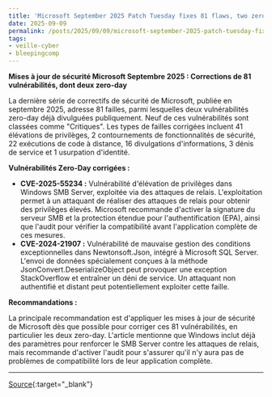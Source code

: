 ```yaml
---
title: 'Microsoft September 2025 Patch Tuesday fixes 81 flaws, two zero-days'
date: 2025-09-09
permalink: /posts/2025/09/09/microsoft-september-2025-patch-tuesday-fixes-81-flaws-two-zero-days/
tags:
- veille-cyber
- bleepingcomp
---
```

**Mises à jour de sécurité Microsoft Septembre 2025 : Corrections de 81 vulnérabilités, dont deux zero-day**

La dernière série de correctifs de sécurité de Microsoft, publiée en septembre 2025, adresse 81 failles, parmi lesquelles deux vulnérabilités zero-day déjà divulguées publiquement. Neuf de ces vulnérabilités sont classées comme "Critiques". Les types de failles corrigées incluent 41 élévations de privilèges, 2 contournements de fonctionnalités de sécurité, 22 exécutions de code à distance, 16 divulgations d'informations, 3 dénis de service et 1 usurpation d'identité.

**Vulnérabilités Zero-Day corrigées :**

*   **CVE-2025-55234 :** Vulnérabilité d'élévation de privilèges dans Windows SMB Server, exploitée via des attaques de relais. L'exploitation permet à un attaquant de réaliser des attaques de relais pour obtenir des privilèges élevés. Microsoft recommande d'activer la signature du serveur SMB et la protection étendue pour l'authentification (EPA), ainsi que l'audit pour vérifier la compatibilité avant l'application complète de ces mesures.
*   **CVE-2024-21907 :** Vulnérabilité de mauvaise gestion des conditions exceptionnelles dans Newtonsoft.Json, intégré à Microsoft SQL Server. L'envoi de données spécialement conçues à la méthode JsonConvert.DeserializeObject peut provoquer une exception StackOverflow et entraîner un déni de service. Un attaquant non authentifié et distant peut potentiellement exploiter cette faille.

**Recommandations :**

La principale recommandation est d'appliquer les mises à jour de sécurité de Microsoft dès que possible pour corriger ces 81 vulnérabilités, en particulier les deux zero-day. L'article mentionne que Windows inclut déjà des paramètres pour renforcer le SMB Server contre les attaques de relais, mais recommande d'activer l'audit pour s'assurer qu'il n'y aura pas de problèmes de compatibilité lors de leur application complète.

---
[Source](https://www.bleepingcomputer.com/news/microsoft/microsoft-september-2025-patch-tuesday-fixes-81-flaws-two-zero-days/){:target="_blank"}
